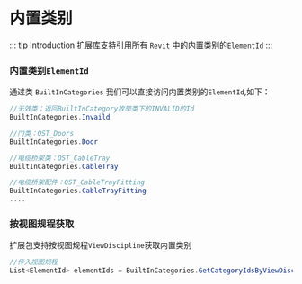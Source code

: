# 内置类别

::: tip Introduction
扩展库支持引用所有 `Revit` 中的内置类别的`ElementId`
:::

### 内置类别`ElementId`

通过类 `BuiltInCategories` 我们可以直接访问内置类别的`ElementId`,如下：

```csharp
//无效类：返回BuiltInCategory枚举类下的INVALID的Id
BuiltInCategories.Invaild

//门类：OST_Doors
BuiltInCategories.Door

//电缆桥架类：OST_CableTray
BuiltInCategories.CableTray

//电缆桥架配件：OST_CableTrayFitting
BuiltInCategories.CableTrayFitting
....
```

### 按视图规程获取

扩展包支持按视图规程`ViewDiscipline`获取内置类别

```csharp
//传入视图规程
List<ElementId> elementIds = BuiltInCategories.GetCategoryIdsByViewDiscipline(ViewDiscipline viewDiscipline);
```
